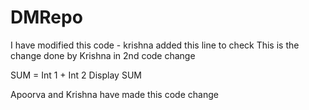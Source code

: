 
# DMRepo

I have modified this code - krishna added this line to check
This is the change done by Krishna in 2nd code change


SUM = Int 1 + Int 2
Display SUM

Apoorva and Krishna have made this code change
